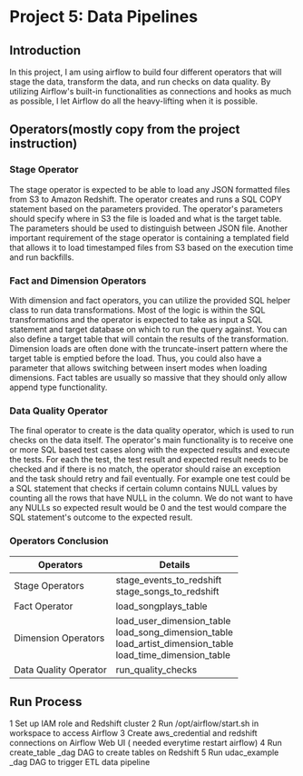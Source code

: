 # Project 5: Data Pipelines

## Introduction

In this project, I am using airflow to build four different operators that will stage the data, transform the data, and run checks on data quality.
By utilizing Airflow's built-in functionalities as connections and hooks as much as possible, I let Airflow do all the heavy-lifting when it is possible.

## Operators(mostly copy from the project instruction)

### Stage Operator
The stage operator is expected to be able to load any JSON formatted files from S3 to Amazon Redshift. The operator creates and runs a SQL COPY statement based on the parameters provided. The operator's parameters should specify where in S3 the file is loaded and what is the target table.
The parameters should be used to distinguish between JSON file. Another important requirement of the stage operator is containing a templated field that allows it to load timestamped files from S3 based on the execution time and run backfills.

### Fact and Dimension Operators
With dimension and fact operators, you can utilize the provided SQL helper class to run data transformations. Most of the logic is within the SQL transformations and the operator is expected to take as input a SQL statement and target database on which to run the query against. You can also define a target table that will contain the results of the transformation.
Dimension loads are often done with the truncate-insert pattern where the target table is emptied before the load. Thus, you could also have a parameter that allows switching between insert modes when loading dimensions. Fact tables are usually so massive that they should only allow append type functionality.

### Data Quality Operator
The final operator to create is the data quality operator, which is used to run checks on the data itself. The operator's main functionality is to receive one or more SQL based test cases along with the expected results and execute the tests. For each the test, the test result and expected result needs to be checked and if there is no match, the operator should raise an exception and the task should retry and fail eventually.
For example one test could be a SQL statement that checks if certain column contains NULL values by counting all the rows that have NULL in the column. We do not want to have any NULLs so expected result would be 0 and the test would compare the SQL statement's outcome to the expected result.

### Operators Conclusion
| Operators             | Details                                                                                                            |
|-----------------------|--------------------------------------------------------------------------------------------------------------------|
| Stage Operators       | stage_events_to_redshift<br>stage_songs_to_redshift                                                                |
| Fact Operator         | load_songplays_table                                                                                               |
| Dimension Operators   | load_user_dimension_table<br>load_song_dimension_table<br>load_artist_dimension_table<br>load_time_dimension_table |
| Data Quality Operator | run_quality_checks                                                                                                 |

## Run Process
1 Set up IAM role and Redshift cluster 
2 Run /opt/airflow/start.sh in workspace to access Airflow 
3 Create aws_credential and redshift connections on Airflow Web UI ( needed everytime restart airflow)
4 Run create_table _dag DAG to create tables on Redshift
5 Run udac_example _dag DAG to trigger ETL data pipeline
